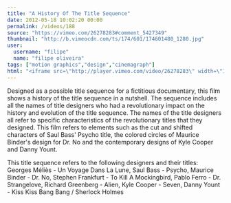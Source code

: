 ```yaml
---
title: "A History Of The Title Sequence"
date: 2012-05-18 10:02:20 00:00
permalink: /videos/188
source: "https://vimeo.com/26278283#comment_5427349"
thumbnail: "http://b.vimeocdn.com/ts/174/601/174601480_1280.jpg"
user:
  username: "filipe"
  name: "filipe oliveira"
tags: ["motion graphics","design","cinemagraph"]
html: "<iframe src=\"http://player.vimeo.com/video/26278283\" width=\"1280\" height=\"544\" frameborder=\"0\" webkitallowfullscreen mozallowfullscreen allowfullscreen></iframe>"
---
```


Designed as a possible title sequence for a fictitious documentary, this film shows a history of the title sequence in a nutshell. The sequence includes all the names of title designers who had a revolutionary impact on the history and evolution of the title sequence. The names of the title designers all refer to specific characteristics of the revolutionary titles that they designed.
This film refers to elements such as the cut and shifted characters of Saul Bass' Psycho title, the colored circles of Maurice Binder's design for Dr. No and the contemporary designs of Kyle Cooper and Danny Yount.

This title sequence refers to the following designers and their titles:
Georges Méliès - Un Voyage Dans La Lune, Saul Bass - Psycho, Maurice Binder - Dr. No, Stephen Frankfurt - To Kill A Mockingbird, Pablo Ferro - Dr. Strangelove, Richard Greenberg - Alien, Kyle Cooper - Seven, Danny Yount - Kiss Kiss Bang Bang / Sherlock Holmes
